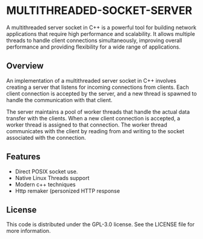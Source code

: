 # MULTITHREADED-SOCKET-SERVER
A multithreaded server socket in C++ is a powerful tool for building network applications that require high performance and scalability. It allows multiple threads to handle client connections simultaneously, improving overall performance and providing flexibility for a wide range of applications.

## Overview
An implementation of a multithreaded server socket in C++ involves creating a server that listens for incoming connections from clients. Each client connection is accepted by the server, and a new thread is spawned to handle the communication with that client.

The server maintains a pool of worker threads that handle the actual data transfer with the clients. When a new client connection is accepted, a worker thread is assigned to that connection. The worker thread communicates with the client by reading from and writing to the socket associated with the connection.

## Features
* Direct POSIX socket use.
* Native Linux Threads support
* Modern c++ techniques
* Http remaker (personized HTTP response

## License
This code is distributed under the GPL-3.0 license. See the LICENSE file for more information.
